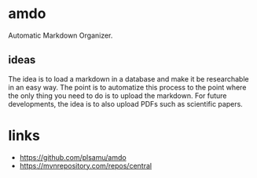 # amdo

Automatic Markdown Organizer.

## ideas

The idea is to load a markdown in a database and make it be researchable in an easy way.
The point is to automatize this process to the point where the only thing you need to do is to upload the markdown.
For future developments, the idea is to also upload PDFs such as scientific papers.

# links

- <https://github.com/plsamu/amdo>
- <https://mvnrepository.com/repos/central>